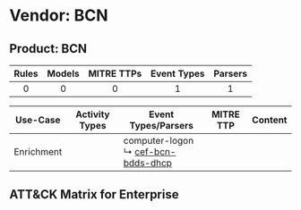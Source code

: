 Vendor: BCN
===========
Product: BCN
------------
| Rules | Models | MITRE TTPs | Event Types | Parsers |
|:-----:|:------:|:----------:|:-----------:|:-------:|
|   0   |   0    |     0      |      1      |    1    |

|  Use-Case  | Activity Types | Event Types/Parsers                                                                          | MITRE TTP | Content |
|:----------:| -------------- | -------------------------------------------------------------------------------------------- | --------- | ------- |
| Enrichment | <ul></li></ul> |  computer-logon<br> ↳ [cef-bcn-bdds-dhcp](../Parsers/parserContent_cef-bcn-bdds-dhcp.md)<br> |           |         |

ATT&CK Matrix for Enterprise
----------------------------
